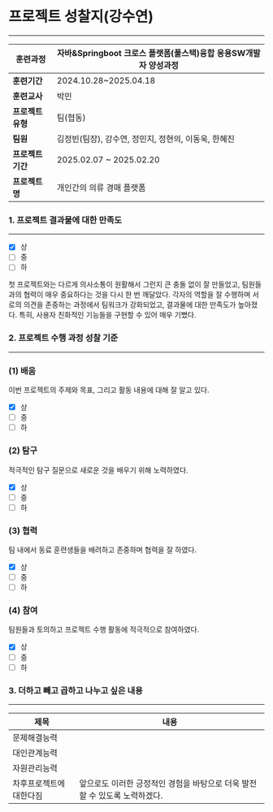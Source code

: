 # 프로젝트 성찰지(강수연)

---

| **훈련과정** | 자바&Springboot 크로스 플랫폼(풀스택)융합 응용SW개발자 양성과정 |
| --- | --- |
| **훈련기간** | 2024.10.28~2025.04.18 |
| **훈련교사** | 박민 |
| **프로젝트 유형** | 팀(협동) |
| **팀원** | 김정빈(팀장), 강수연, 정민지, 정현의, 이동욱, 한혜진 |
| **프로젝트 기간** | 2025.02.07 ~ 2025.02.20 |
| **프로젝트명** | 개인간의 의류 경매 플랫폼 |

### 1. 프로젝트 결과물에 대한 만족도

---

- [x]  상
- [ ]  중
- [ ]  하

첫 프로젝트와는 다르게 의사소통이 원활해서 그런지 큰 충돌 없이 잘 만들었고, 팀원들과의 협력이 매우 중요하다는 것을 다시 한 번 깨달았다. 각자의 역할을 잘 수행하며 서로의 의견을 존중하는 과정에서 팀워크가 강화되었고, 결과물에 대한 만족도가 높아졌다. 특히, 사용자 친화적인 기능들을 구현할 수 있어 매우 기뻤다. 

</aside>

### 2. 프로젝트 수행 과정 성찰 기준

---

### (1) 배움

이번 프로젝트의 주제와 목표, 그리고 활동 내용에 대해 잘 알고 있다.

- [x]  상
- [ ]  중
- [ ]  하

### (2) 탐구

적극적인 탐구 질문으로 새로운 것을 배우기 위해 노력하였다.

- [x]  상
- [ ]  중
- [ ]  하

### (3) 협력

팀 내에서 동료 훈련생들을 배려하고 존중하며 협력을 잘 하였다.

- [x]  상
- [ ]  중
- [ ]  하

### (4) 참여

팀원들과 토의하고 프로젝트 수행 활동에 적극적으로 참여하였다.

- [x]  상
- [ ]  중
- [ ]  하

### 3. 더하고 빼고 곱하고 나누고 싶은 내용

---

| 제목 | 내용 |
| --- | --- |
| 문제해결능력 | |
| 대인관계능력 |  |
| 자원관리능력 |  |
| 차후프로젝트에대한다짐 |  앞으로도 이러한 긍정적인 경험을 바탕으로 더욱 발전할 수 있도록 노력하겠다. |
